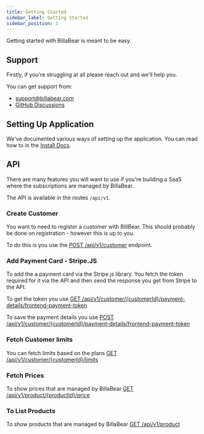 ```yaml
---
title: Getting Started
sidebar_label: Getting Started
sidebar_position: 1
---
```

Getting started with BillaBear is meant to be easy.

## Support

Firstly, if you're struggling at all please reach out and we'll help you.

You can get support from:

* support@billabear.com
* [GitHub Discussions](https://github.com/billabear/billabear/discussions/categories/q-a)

## Setting Up Application

We've documented various ways of setting up the application. You can read how to in the [Install Docs](../install/).

## API 

There are many features you will want to use if you're building a SaaS where the subscriptions are managed by BillaBear.

The API is available in the routes `/api/v1`.

### Create Customer

You want to need to register a customer with BillBear. This should probably be done on registration - however this is up to you.

To do this is you use the [POST /api/v1/customer](https://swagger.billabear.com/#tag/Customers/operation/createCustomer) endpoint.

### Add Payment Card - Stripe.JS

To add the a payment card via the Stripe.js library. You fetch the token required for it via the API and then send the response you get from Stripe to the API.

To get the token you use [GET /api/v1/customer/{customerId}/payment-details/frontend-payment-token](https://swagger.billabear.com/#tag/PaymentDetails/operation/startFrontendPaymentDetails)

To save the payment details you use [POST /api/v1/customer/{customerId}/payment-details/frontend-payment-token](https://swagger.billabear.com/#tag/PaymentDetails/operation/completeFrontendPaymentDetails)

### Fetch Customer limits

You can fetch limits based on the plans [GET /api/v1/customer/{customerId}/limits](https://swagger.billabear.com/#tag/Customers/operation/showCustomerLimitsById)

### Fetch Prices

To show prices that are managed by BillaBear [GET /api/v1/product/{productId}/price](https://swagger.billabear.com/#tag/Prices/operation/listPrice)

### To List Products

To show products that are managed by BillaBear [GET /api/v1/product](https://swagger.billabear.com/#tag/Products/operation/listProduct)